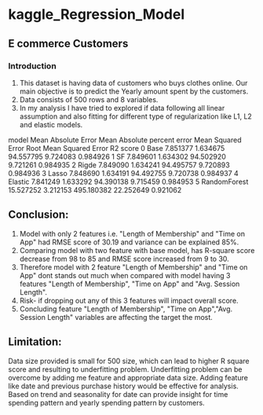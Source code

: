 # kaggle_Regression_Model

## E commerce Customers 

### Introduction
1. This dataset is having data of customers who buys clothes online. Our main objective is to predict the Yearly amount spent by the customers.
2. Data consists of 500 rows and 8 variables.
3. In my analysis I have tried to explored if data following all linear assumption and also fitting for different type of regularization like L1, L2 and elastic models. 

model	Mean Absolute Error	Mean Absolute percent error	Mean Squared Error	Root Mean Squared Error	R2 score
0	Base	7.851377	1.634675	94.557795	9.724083	0.984926
1	SF	7.849601	1.634302	94.502920	9.721261	0.984935
2	Rigde	7.849090	1.634241	94.495757	9.720893	0.984936
3	Lasso	7.848690	1.634191	94.492755	9.720738	0.984937
4	Elastic	7.841249	1.633292	94.390138	9.715459	0.984953
5	RandomForest	15.527252	3.212153	495.180382	22.252649	0.921062


## Conclusion:
1. Model with only 2 features i.e. "Length of Membership" and "Time on App" had RMSE score of 30.19 and variance can be explained 85%.
2. Comparing model with two feature with base model, has R-square score decrease from 98 to 85 and RMSE score increased from 9 to 30.
3. Therefore model with 2 feature "Length of Membership" and "Time on App" dont stands out much when compared with model having 3 features "Length of Membership", "Time on App" and "Avg. Session Length".
4. Risk- if dropping out any of this 3 features will impact overall score.
5. Concluding feature "Length of Membership", "Time on App","Avg. Session Length" variables are affecting the target the most.

## Limitation:
Data size provided is small for 500 size, which can lead to higher R square score and resulting to underfitting problem. Underfitting problem can be overcome by adding me feature and appropriate data size. Adding feature like date and previous purchase history would be effective for analysis. Based on trend and seasonality for date can provide insight for time spending pattern and yearly spending pattern by customers.

